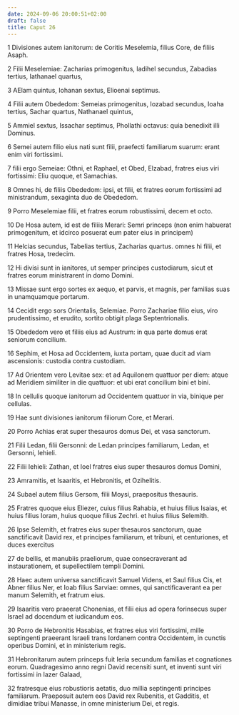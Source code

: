 ```yaml
---
date: 2024-09-06 20:00:51+02:00
draft: false
title: Caput 26
---
```





1 Divisiones autem ianitorum: de Coritis Meselemia, filius Core, de filiis Asaph.

2 Filii Meselemiae: Zacharias primogenitus, Iadihel secundus, Zabadias tertius, Iathanael quartus,

3 AElam quintus, Iohanan sextus, Elioenai septimus.

4 Filii autem Obededom: Semeias primogenitus, Iozabad secundus, Ioaha tertius, Sachar quartus, Nathanael quintus,

5 Ammiel sextus, Issachar septimus, Phollathi octavus: quia benedixit illi Dominus.

6 Semei autem filio eius nati sunt filii, praefecti familiarum suarum: erant enim viri fortissimi.

7 filii ergo Semeiae: Othni, et Raphael, et Obed, Elzabad, fratres eius viri fortissimi: Eliu quoque, et Samachias.

8 Omnes hi, de filiis Obededom: ipsi, et filii, et fratres eorum fortissimi ad ministrandum, sexaginta duo de Obededom.

9 Porro Meselemiae filii, et fratres eorum robustissimi, decem et octo.

10 De Hosa autem, id est de filiis Merari: Semri princeps (non enim habuerat primogenitum, et idcirco posuerat eum pater eius in principem)

11 Helcias secundus, Tabelias tertius, Zacharias quartus. omnes hi filii, et fratres Hosa, tredecim.

12 Hi divisi sunt in ianitores, ut semper principes custodiarum, sicut et fratres eorum ministrarent in domo Domini.

13 Missae sunt ergo sortes ex aequo, et parvis, et magnis, per familias suas in unamquamque portarum.

14 Cecidit ergo sors Orientalis, Selemiae. Porro Zachariae filio eius, viro prudentissimo, et erudito, sortito obtigit plaga Septentrionalis.

15 Obededom vero et filiis eius ad Austrum: in qua parte domus erat seniorum concilium.

16 Sephim, et Hosa ad Occidentem, iuxta portam, quae ducit ad viam ascensionis: custodia contra custodiam.

17 Ad Orientem vero Levitae sex: et ad Aquilonem quattuor per diem: atque ad Meridiem similiter in die quattuor: et ubi erat concilium bini et bini.

18 In cellulis quoque ianitorum ad Occidentem quattuor in via, binique per cellulas.

19 Hae sunt divisiones ianitorum filiorum Core, et Merari.

20 Porro Achias erat super thesauros domus Dei, et vasa sanctorum.

21 Filii Ledan, filii Gersonni: de Ledan principes familiarum, Ledan, et Gersonni, Iehieli.

22 Filii Iehieli: Zathan, et Ioel fratres eius super thesauros domus Domini,

23 Amramitis, et Isaaritis, et Hebronitis, et Ozihelitis.

24 Subael autem filius Gersom, filii Moysi, praepositus thesauris.

25 Fratres quoque eius Eliezer, cuius filius Rahabia, et huius filius Isaias, et huius filius Ioram, huius quoque filius Zechri. et huius filius Selemith.

26 Ipse Selemith, et fratres eius super thesauros sanctorum, quae sanctificavit David rex, et principes familiarum, et tribuni, et centuriones, et duces exercitus

27 de bellis, et manubiis praeliorum, quae consecraverant ad instaurationem, et supellectilem templi Domini.

28 Haec autem universa sanctificavit Samuel Videns, et Saul filius Cis, et Abner filius Ner, et Ioab filius Sarviae: omnes, qui sanctificaverant ea per manum Selemith, et fratrum eius.

29 Isaaritis vero praeerat Chonenias, et filii eius ad opera forinsecus super Israel ad docendum et iudicandum eos.

30 Porro de Hebronitis Hasabias, et fratres eius viri fortissimi, mille septingenti praeerant Israeli trans Iordanem contra Occidentem, in cunctis operibus Domini, et in ministerium regis.

31 Hebronitarum autem princeps fuit Ieria secundum familias et cognationes eorum. Quadragesimo anno regni David recensiti sunt, et inventi sunt viri fortissimi in Iazer Galaad,

32 fratresque eius robustioris aetatis, duo millia septingenti principes familiarum. Praeposuit autem eos David rex Rubenitis, et Gadditis, et dimidiae tribui Manasse, in omne ministerium Dei, et regis.

